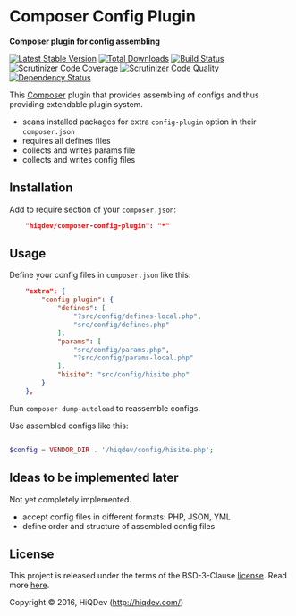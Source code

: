 Composer Config Plugin
======================

**Composer plugin for config assembling**

[![Latest Stable Version](https://poser.pugx.org/hiqdev/composer-config-plugin/v/stable)](https://packagist.org/packages/hiqdev/composer-config-plugin)
[![Total Downloads](https://poser.pugx.org/hiqdev/composer-config-plugin/downloads)](https://packagist.org/packages/hiqdev/composer-config-plugin)
[![Build Status](https://img.shields.io/travis/hiqdev/composer-config-plugin.svg)](https://travis-ci.org/hiqdev/composer-config-plugin)
[![Scrutinizer Code Coverage](https://img.shields.io/scrutinizer/coverage/g/hiqdev/composer-config-plugin.svg)](https://scrutinizer-ci.com/g/hiqdev/composer-config-plugin/)
[![Scrutinizer Code Quality](https://img.shields.io/scrutinizer/g/hiqdev/composer-config-plugin.svg)](https://scrutinizer-ci.com/g/hiqdev/composer-config-plugin/)
[![Dependency Status](https://www.versioneye.com/php/hiqdev:composer-config-plugin/dev-master/badge.svg)](https://www.versioneye.com/php/hiqdev:composer-config-plugin/dev-master)

This [Composer](https://getcomposer.org/) plugin that provides assembling of configs
and thus providing extendable plugin system.

- scans installed packages for extra `config-plugin` option in their `composer.json`
- requires all defines files
- collects and writes params file
- collects and writes config files

## Installation

Add to require section of your `composer.json`:

```json
    "hiqdev/composer-config-plugin": "*"
```

## Usage

Define your config files in `composer.json` like this:

```json
    "extra": {
        "config-plugin": {
            "defines": [
                "?src/config/defines-local.php",
                "src/config/defines.php"
            ],
            "params": [
                "src/config/params.php",
                "?src/config/params-local.php"
            ],
            "hisite": "src/config/hisite.php"
        }
    },
```

Run `composer dump-autoload` to reassemble configs.

Use assembled configs like this:

```php

$config = VENDOR_DIR . '/hiqdev/config/hisite.php';

```

## Ideas to be implemented later

Not yet completely implemented.

- accept config files in different formats: PHP, JSON, YML
- define order and structure of assembled config files

## License

This project is released under the terms of the BSD-3-Clause [license](LICENSE).
Read more [here](http://choosealicense.com/licenses/bsd-3-clause).

Copyright © 2016, HiQDev (http://hiqdev.com/)
